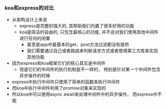 ### koa和express的对比
+ 从架构设计上来说
  - express是完整的强大的, 其帮助我们内置了很多好用的功能
  - koa是简洁的自由的, 只包含最核心的功能, 并不会对我们使用其他中间件进行任何的闲置
    + 甚至是app中最基本的get、post方法过滤都没有提供
    + 我们需要通过自己或者路由来判断请求方式或者使用第三方库来实现其他功能
+ 因为express和koa框架它们的核心其实是中间件
  + 但是它们的中间件的执行机制是不一样的， 特别是针对某一个中间件包含异步操作的时候
+ express中执行中间件只使用了简单的函数来执行中间件
+ 而koa中执行中间件利用了promise对象来实现的
+ 所以koa中可以使用async await来处理中间件中的异步操作， 而express中不能